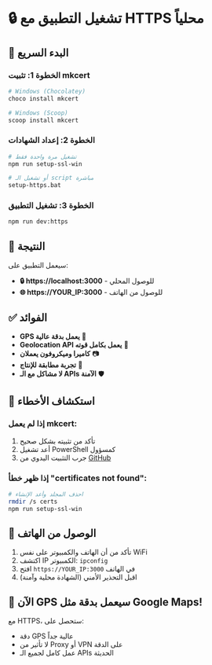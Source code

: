 # 🔒 تشغيل التطبيق مع HTTPS محلياً

## 🚀 البدء السريع

### الخطوة 1: تثبيت mkcert

```bash
# Windows (Chocolatey)
choco install mkcert

# Windows (Scoop)
scoop install mkcert
```

### الخطوة 2: إعداد الشهادات

```bash
# تشغيل مرة واحدة فقط
npm run setup-ssl-win

# أو تشغيل الـ script مباشرة
setup-https.bat
```

### الخطوة 3: تشغيل التطبيق

```bash
npm run dev:https
```

## 🌟 النتيجة

سيعمل التطبيق على:

- **🔒 https://localhost:3000** - للوصول المحلي
- **🌐 https://YOUR_IP:3000** - للوصول من الهاتف

## ✅ الفوائد

- **GPS يعمل بدقة عالية** 🎯
- **Geolocation API يعمل بكامل قوته** 📍
- **كاميرا وميكروفون يعملان** 📷
- **تجربة مطابقة للإنتاج** 🚀
- **لا مشاكل مع الـ APIs الآمنة** 🛡️

## 🔧 استكشاف الأخطاء

### إذا لم يعمل mkcert:

1. تأكد من تثبيته بشكل صحيح
2. أعد تشغيل PowerShell كمسؤول
3. جرب التثبيت اليدوي من [GitHub](https://github.com/FiloSottile/mkcert/releases)

### إذا ظهر خطأ "certificates not found":

```bash
# احذف المجلد وأعد الإنشاء
rmdir /s certs
npm run setup-ssl-win
```

## 📱 الوصول من الهاتف

1. تأكد من أن الهاتف والكمبيوتر على نفس WiFi
2. اكتشف IP الكمبيوتر: `ipconfig`
3. افتح `https://YOUR_IP:3000` في الهاتف
4. اقبل التحذير الأمني (الشهادة محلية وآمنة)

## 🎉 الآن GPS سيعمل بدقة مثل Google Maps!

مع HTTPS، ستحصل على:

- دقة GPS عالية جداً
- لا تأثير من Proxy أو VPN على الدقة
- عمل كامل لجميع الـ APIs الحديثة
